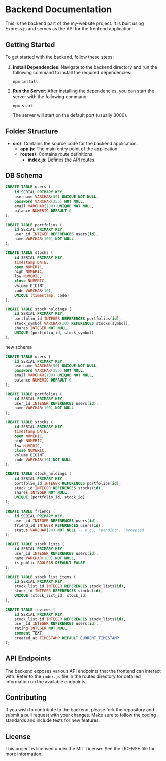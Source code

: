 # Backend Documentation

This is the backend part of the my-website project. It is built using Express.js and serves as the API for the frontend application.

## Getting Started

To get started with the backend, follow these steps:

1. **Install Dependencies**: Navigate to the backend directory and run the following command to install the required dependencies:

   ```
   npm install
   ```

2. **Run the Server**: After installing the dependencies, you can start the server with the following command:

   ```
   npm start
   ```

   The server will start on the default port (usually 3000).

## Folder Structure

- **src/**: Contains the source code for the backend application.
  - **app.js**: The main entry point of the application.
  - **routes/**: Contains route definitions.
    - **index.js**: Defines the API routes.

## DB Schema
```sql
CREATE TABLE users (
    id SERIAL PRIMARY KEY,
    username VARCHAR(50) UNIQUE NOT NULL,
    password VARCHAR(255) NOT NULL,
    email VARCHAR(100) UNIQUE NOT NULL,
    balance NUMERIC DEFAULT 0
);

CREATE TABLE portfolios (
    id SERIAL PRIMARY KEY,
    user_id INTEGER REFERENCES users(id),
    name VARCHAR(100) NOT NULL
);

CREATE TABLE stocks (
    id SERIAL PRIMARY KEY,
    timestamp DATE,
    open NUMERIC,
    high NUMERIC,
    low NUMERIC,
    close NUMERIC,
    volume BIGINT,
    code VARCHAR(10),
    UNIQUE (timestamp, code)
);

CREATE TABLE stock_holdings (
    id SERIAL PRIMARY KEY,
    portfolio_id INTEGER REFERENCES portfolios(id),
    stock_symbol VARCHAR(10) REFERENCES stocks(symbol),
    shares INTEGER NOT NULL,
    UNIQUE (portfolio_id, stock_symbol)
);
```

new schema
```sql
CREATE TABLE users (
    id SERIAL PRIMARY KEY,
    username VARCHAR(50) UNIQUE NOT NULL,
    password VARCHAR(255) NOT NULL,
    email VARCHAR(100) UNIQUE NOT NULL,
    balance NUMERIC DEFAULT 0
);

CREATE TABLE portfolios (
    id SERIAL PRIMARY KEY,
    user_id INTEGER REFERENCES users(id),
    name VARCHAR(100) NOT NULL
);

CREATE TABLE stocks (
    id SERIAL PRIMARY KEY,
    timestamp DATE,
    open NUMERIC,
    high NUMERIC,
    low NUMERIC,
    close NUMERIC,
    volume BIGINT,
    code VARCHAR(10) NOT NULL
);

CREATE TABLE stock_holdings (
    id SERIAL PRIMARY KEY,
    portfolio_id INTEGER REFERENCES portfolios(id),
    stock_id INTEGER REFERENCES stocks(id),
    shares INTEGER NOT NULL,
    UNIQUE (portfolio_id, stock_id)
);

CREATE TABLE friends (
    id SERIAL PRIMARY KEY,
    user_id INTEGER REFERENCES users(id),
    friend_id INTEGER REFERENCES users(id),
    status VARCHAR(20) NOT NULL -- e.g., 'pending', 'accepted'
);

CREATE TABLE stock_lists (
    id SERIAL PRIMARY KEY,
    user_id INTEGER REFERENCES users(id),
    name VARCHAR(100) NOT NULL,
    is_public BOOLEAN DEFAULT FALSE
);

CREATE TABLE stock_list_items (
    id SERIAL PRIMARY KEY,
    stock_list_id INTEGER REFERENCES stock_lists(id),
    stock_id INTEGER REFERENCES stocks(id),
    UNIQUE (stock_list_id, stock_id)
);

CREATE TABLE reviews (
    id SERIAL PRIMARY KEY,
    stock_list_id INTEGER REFERENCES stock_lists(id),
    user_id INTEGER REFERENCES users(id),
    rating INTEGER NOT NULL,
    comment TEXT,
    created_at TIMESTAMP DEFAULT CURRENT_TIMESTAMP
);
```

## API Endpoints

The backend exposes various API endpoints that the frontend can interact with. Refer to the `index.js` file in the routes directory for detailed information on the available endpoints.

## Contributing

If you wish to contribute to the backend, please fork the repository and submit a pull request with your changes. Make sure to follow the coding standards and include tests for new features.

## License

This project is licensed under the MIT License. See the LICENSE file for more information.